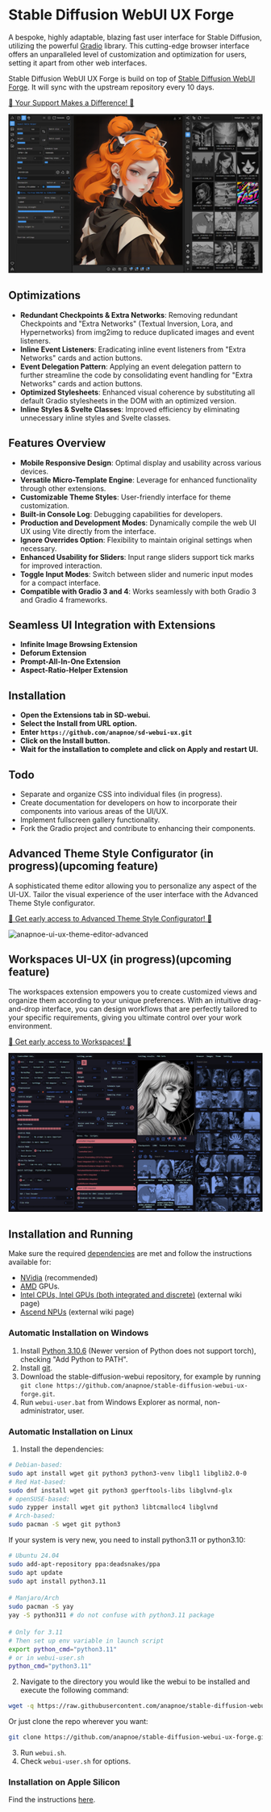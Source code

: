 # Stable Diffusion WebUI UX Forge
A bespoke, highly adaptable, blazing fast user interface for Stable Diffusion, utilizing the powerful [Gradio](https://www.gradio.app/) library. This cutting-edge browser interface offers an unparalleled level of customization and optimization for users, setting it apart from other web interfaces.

Stable Diffusion WebUI UX Forge is build on top of [Stable Diffusion WebUI Forge](https://github.com/lllyasviel/stable-diffusion-webui-forge). It will sync with the upstream repository every 10 days.

[🌟 Your Support Makes a Difference! 🌟](https://buymeacoffee.com/dayanbayah)

![](screenshot.png)

## Optimizations
- **Redundant Checkpoints & Extra Networks**: Removing redundant Checkpoints and "Extra Networks" (Textual Inversion, Lora, and Hypernetworks) from img2img to reduce duplicated images and event listeners.
- **Inline Event Listeners**: Eradicating inline event listeners from "Extra Networks" cards and action buttons.
- **Event Delegation Pattern**: Applying an event delegation pattern to further streamline the code by consolidating event handling for "Extra Networks" cards and action buttons.
- **Optimized Stylesheets**: Enhanced visual coherence by substituting all default Gradio stylesheets in the DOM with an optimized version.
- **Inline Styles & Svelte Classes**: Improved efficiency by eliminating unnecessary inline styles and Svelte classes.

## Features Overview
- **Mobile Responsive Design**: Optimal display and usability across various devices.
- **Versatile Micro-Template Engine**: Leverage for enhanced functionality through other extensions.
- **Customizable Theme Styles**: User-friendly interface for theme customization.
- **Built-in Console Log**: Debugging capabilities for developers.
- **Production and Development Modes**: Dynamically compile the web UI UX using Vite directly from the interface.
- **Ignore Overrides Option**: Flexibility to maintain original settings when necessary.
- **Enhanced Usability for Sliders**: Input range sliders support tick marks for improved interaction.
- **Toggle Input Modes**: Switch between slider and numeric input modes for a compact interface.
- **Compatible with Gradio 3 and 4**: Works seamlessly with both Gradio 3 and Gradio 4 frameworks.

## Seamless UI Integration with Extensions
- **Infinite Image Browsing Extension**
- **Deforum Extension**
- **Prompt-All-In-One Extension**
- **Aspect-Ratio-Helper Extension**

## Installation
- **Open the Extensions tab in SD-webui.**
- **Select the Install from URL option.**
- **Enter `https://github.com/anapnoe/sd-webui-ux.git`**
- **Click on the Install button.**
- **Wait for the installation to complete and click on Apply and restart UI.**
  
## Todo
- Separate and organize CSS into individual files (in progress).
- Create documentation for developers on how to incorporate their components into various areas of the UI/UX.
- Implement fullscreen gallery functionality.
- Fork the Gradio project and contribute to enhancing their components.



## Advanced Theme Style Configurator (in progress)(upcoming feature)
A sophisticated theme editor allowing you to personalize any aspect of the UI-UX. Tailor the visual experience of the user interface with the Advanced Theme Style configurator.

[🌟 Get early access to Advanced Theme Style Configurator! 🌟](https://buymeacoffee.com/dayanbayah)

![anapnoe-ui-ux-theme-editor-advanced](https://github.com/anapnoe/sd-webui-ux/blob/main/assets/images/anapnoe-ui-ux-theme-editor-advanced.png)



## Workspaces UI-UX (in progress)(upcoming feature)
The workspaces extension empowers you to create customized views and organize them according to your unique preferences. With an intuitive drag-and-drop interface, you can design workflows that are perfectly tailored to your specific requirements, giving you ultimate control over your work environment.

[🌟 Get early access to Workspaces! 🌟](https://buymeacoffee.com/dayanbayah)

![anapnoe-ui-ux-workspaces](https://github.com/anapnoe/sd-webui-ux/blob/main/assets/images/anapnoe-ui-ux-workspaces.png)


## Installation and Running
Make sure the required [dependencies](https://github.com/AUTOMATIC1111/stable-diffusion-webui/wiki/Dependencies) are met and follow the instructions available for:
- [NVidia](https://github.com/AUTOMATIC1111/stable-diffusion-webui/wiki/Install-and-Run-on-NVidia-GPUs) (recommended)
- [AMD](https://github.com/AUTOMATIC1111/stable-diffusion-webui/wiki/Install-and-Run-on-AMD-GPUs) GPUs.
- [Intel CPUs, Intel GPUs (both integrated and discrete)](https://github.com/openvinotoolkit/stable-diffusion-webui/wiki/Installation-on-Intel-Silicon) (external wiki page)
- [Ascend NPUs](https://github.com/wangshuai09/stable-diffusion-webui/wiki/Install-and-run-on-Ascend-NPUs) (external wiki page)

### Automatic Installation on Windows
1. Install [Python 3.10.6](https://www.python.org/downloads/release/python-3106/) (Newer version of Python does not support torch), checking "Add Python to PATH".
2. Install [git](https://git-scm.com/download/win).
3. Download the stable-diffusion-webui repository, for example by running `git clone https://github.com/anapnoe/stable-diffusion-webui-ux-forge.git`.
4. Run `webui-user.bat` from Windows Explorer as normal, non-administrator, user.

### Automatic Installation on Linux
1. Install the dependencies:
```bash
# Debian-based:
sudo apt install wget git python3 python3-venv libgl1 libglib2.0-0
# Red Hat-based:
sudo dnf install wget git python3 gperftools-libs libglvnd-glx
# openSUSE-based:
sudo zypper install wget git python3 libtcmalloc4 libglvnd
# Arch-based:
sudo pacman -S wget git python3
```
If your system is very new, you need to install python3.11 or python3.10:
```bash
# Ubuntu 24.04
sudo add-apt-repository ppa:deadsnakes/ppa
sudo apt update
sudo apt install python3.11

# Manjaro/Arch
sudo pacman -S yay
yay -S python311 # do not confuse with python3.11 package

# Only for 3.11
# Then set up env variable in launch script
export python_cmd="python3.11"
# or in webui-user.sh
python_cmd="python3.11"
```
2. Navigate to the directory you would like the webui to be installed and execute the following command:
```bash
wget -q https://raw.githubusercontent.com/anapnoe/stable-diffusion-webui-ux/master/webui.sh
```
Or just clone the repo wherever you want:
```bash
git clone https://github.com/anapnoe/stable-diffusion-webui-ux-forge.git
```

3. Run `webui.sh`.
4. Check `webui-user.sh` for options.
### Installation on Apple Silicon

Find the instructions [here](https://github.com/AUTOMATIC1111/stable-diffusion-webui/wiki/Installation-on-Apple-Silicon).

